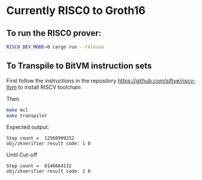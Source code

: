 # Currently RISC0 to Groth16

## To run the RISC0 prover:

```bash
RISC0_DEV_MODE=0 cargo run --release
```

## To Transpile to BitVM instruction sets

First follow the instructions in the repository https://github.com/sifive/riscv-llvm to install RISCV toolchain

Then

```bash
make mcl
make transpiler
```

Expected output:
```
Step count =  12568999252
obj/zkverifier result code: 1 0
```

Until Cut-off

```
Step count =  8146664132
obj/zkverifier result code: 1 0
```